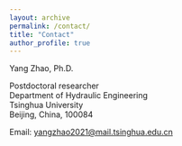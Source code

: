 ```yaml
---
layout: archive
permalink: /contact/
title: "Contact"
author_profile: true
---
```


Yang Zhao, Ph.D.

Postdoctoral researcher  
Department of Hydraulic Engineering  
Tsinghua University  
Beijing, China, 100084  

Email: yangzhao2021@mail.tsinghua.edu.cn  
  

